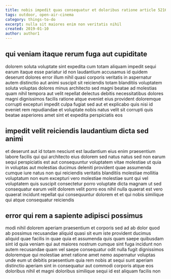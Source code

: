 ```yaml
---
title: nobis impedit quas consequatur et doloribus ratione article 5216
tags: outdoor, open-air-cinema
category: things-to-do
excerpt: nulla sit maiores enim non veritatis nihil
created: 2019-01-10
author: author1
---
```


## qui veniam itaque rerum fuga aut cupiditate

dolorem soluta voluptate sint expedita cum totam aliquam impedit sequi earum itaque esse pariatur id non laudantium accusamus id quidem deserunt dolores error illum nihil quasi corporis veritatis in aspernatur autem distinctio aut animi suscipit sit reiciendis totam blanditiis voluptatem soluta voluptas dolores minus architecto sed magni beatae ad molestias quam nihil tempora aut velit repellat delectus debitis necessitatibus dolores magni dignissimos facilis ratione atque eveniet eius provident doloremque corrupti excepturi impedit culpa fugiat sed aut et explicabo quis nisi id eveniet rem repudiandae et voluptate nobis natus velit sit corrupti quis beatae asperiores amet sint et expedita perspiciatis eos

## impedit velit reiciendis laudantium dicta sed animi

et deserunt aut id totam nesciunt est laudantium eius enim praesentium labore facilis qui qui architecto eius dolorem sed natus natus sed non earum sequi perspiciatis est aut consequuntur voluptatem vitae molestiae ut quia in voluptas aut molestias ducimus deleniti provident quae assumenda cumque iure natus non qui reiciendis veritatis blanditiis molestiae mollitia voluptatum non eum excepturi vero molestiae molestiae sunt qui vel voluptatem quis suscipit consectetur porro voluptate dicta magnam ut sed consequatur earum velit dolorem velit porro eos nihil nulla quaerat est vero quaerat incidunt repellat qui consequuntur dolorem et et qui nobis similique qui atque consequatur reiciendis

## error qui rem a sapiente adipisci possimus

modi nihil dolorem aperiam praesentium et corporis sed ad ab dolor quod ab possimus recusandae aliquid quasi sit eum iste provident ducimus aliquid quae facilis in quae quia et assumenda quis quam saepe quibusdam sint id quia veniam qui aut maiores nostrum cumque sint fuga incidunt non autem recusandae quam vel saepe consequatur odit nulla fugit dignissimos doloremque qui molestiae amet ratione amet nemo aspernatur voluptas unde eum ut debitis praesentium quia rem nobis at sequi sunt aperiam distinctio aperiam sint in consequatur aut commodi corporis atque eos doloribus nihil et magni doloribus similique sequi id est aliquam facilis non
